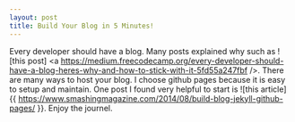 ```yaml
---
layout: post
title: Build Your Blog in 5 Minutes!
---
```


Every developer should have a blog. Many posts explained why such as ![this post] <a https://medium.freecodecamp.org/every-developer-should-have-a-blog-heres-why-and-how-to-stick-with-it-5fd55a247fbf />. There are many ways to host your blog. I choose github pages because it is easy to setup and maintain. One post I found very helpful to start is ![this article] {{ https://www.smashingmagazine.com/2014/08/build-blog-jekyll-github-pages/ }}. Enjoy the journel.


